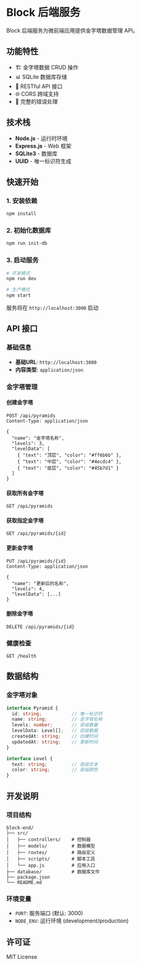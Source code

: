 # Block 后端服务

Block 后端服务为微前端应用提供金字塔数据管理 API。

## 功能特性

- 🏗️ 金字塔数据 CRUD 操作
- 📊 SQLite 数据库存储
- 🔄 RESTful API 接口
- 🌐 CORS 跨域支持
- 📝 完整的错误处理

## 技术栈

- **Node.js** - 运行时环境
- **Express.js** - Web 框架
- **SQLite3** - 数据库
- **UUID** - 唯一标识符生成

## 快速开始

### 1. 安装依赖

```bash
npm install
```

### 2. 初始化数据库

```bash
npm run init-db
```

### 3. 启动服务

```bash
# 开发模式
npm run dev

# 生产模式
npm start
```

服务将在 `http://localhost:3000` 启动

## API 接口

### 基础信息

- **基础URL**: `http://localhost:3000`
- **内容类型**: `application/json`

### 金字塔管理

#### 创建金字塔
```http
POST /api/pyramids
Content-Type: application/json

{
  "name": "金字塔名称",
  "levels": 3,
  "levelData": [
    { "text": "顶层", "color": "#ff6b6b" },
    { "text": "中层", "color": "#4ecdc4" },
    { "text": "底层", "color": "#45b7d1" }
  ]
}
```

#### 获取所有金字塔
```http
GET /api/pyramids
```

#### 获取指定金字塔
```http
GET /api/pyramids/{id}
```

#### 更新金字塔
```http
PUT /api/pyramids/{id}
Content-Type: application/json

{
  "name": "更新后的名称",
  "levels": 4,
  "levelData": [...]
}
```

#### 删除金字塔
```http
DELETE /api/pyramids/{id}
```

### 健康检查

```http
GET /health
```

## 数据结构

### 金字塔对象

```typescript
interface Pyramid {
  id: string;           // 唯一标识符
  name: string;         // 金字塔名称
  levels: number;       // 层级数量
  levelData: Level[];   // 层级数据
  createdAt: string;    // 创建时间
  updatedAt: string;    // 更新时间
}

interface Level {
  text: string;         // 层级文本
  color: string;        // 层级颜色
}
```

## 开发说明

### 项目结构

```
block-end/
├── src/
│   ├── controllers/    # 控制器
│   ├── models/         # 数据模型
│   ├── routes/         # 路由定义
│   ├── scripts/        # 脚本工具
│   └── app.js          # 应用入口
├── database/           # 数据库文件
├── package.json
└── README.md
```

### 环境变量

- `PORT`: 服务端口 (默认: 3000)
- `NODE_ENV`: 运行环境 (development/production)

## 许可证

MIT License

